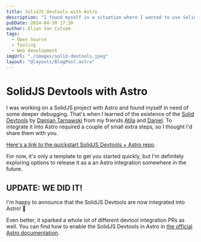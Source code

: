 ```yaml
---
title: SolidJS Devtools with Astro
description: "I found myself in a situation where I wanted to use SolidJS Devtools with Astro. Here's a template to get you started."
pubDate: 2024-04-30 17:30
author: Elian Van Cutsem
tags:
  - Open Source
  - Tooling
  - Web development
imgUrl: "./images/solid-devtools.jpeg"
layout: "@layouts/BlogPost.astro"
---
```


# SolidJS Devtools with Astro

I was working on a SolidJS project with Astro and found myself in need of some deeper debugging. That's when I learned of the existence of the [Solid Devtools](https://github.com/thetarnav/solid-devtools) by [Damian Tarnawski](https://github.com/thetarnav) from my friends [Atila](https://atila.io/) and [Daniel](https://www.danieljcafonso.com/). To integrate it into Astro required a couple of small extra steps, so I thought I'd share them with you.

[Here's a link to the quickstart SolidJS Devtools + Astro repo](https://github.com/ElianCodes/astro-solidjs-devtools).

For now, it's only a template to get you started quickly, but I'm definitely exploring options to release it as a an Astro integration somewhere in the future.

## UPDATE: WE DID IT!

I'm happy to announce that the SolidJS Devtools are now integrated into Astro! 🎉

Even better, it sparked a whole lot of different devtool integration PRs as well. You can find how to enable the SolidJS Devtools in Astro in [the official Astro documentation](https://docs.astro.build/en/guides/integrations-guide/solid-js/#devtools).
